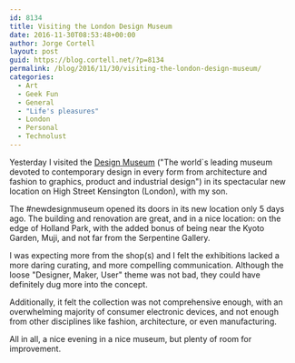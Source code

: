 ```yaml
---
id: 8134
title: Visiting the London Design Museum
date: 2016-11-30T08:53:48+00:00
author: Jorge Cortell
layout: post
guid: https://blog.cortell.net/?p=8134
permalink: /blog/2016/11/30/visiting-the-london-design-museum/
categories:
  - Art
  - Geek Fun
  - General
  - "Life's pleasures"
  - London
  - Personal
  - Technolust
---
```

Yesterday I visited the <a href="https://designmuseum.org/" target="_blank">Design Museum</a> ("The world`s leading museum devoted to contemporary design in every form from architecture and fashion to graphics, product and industrial design") in its spectacular new location on High Street Kensington (London), with my son.

The #newdesignmuseum opened its doors in its new location only 5 days ago. The building and renovation are great, and in a nice location: on the edge of Holland Park, with the added bonus of being near the Kyoto Garden, Muji, and not far from the Serpentine Gallery.

I was expecting more from the shop(s) and I felt the exhibitions lacked a more daring curating, and more compelling communication. Although the loose "Designer, Maker, User" theme was not bad, they could have definitely dug more into the concept.

Additionally, it felt the collection was not comprehensive enough, with an overwhelming majority of consumer electronic devices, and not enough from other disciplines like fashion, architecture, or even manufacturing.

All in all, a nice evening in a nice museum, but plenty of room for improvement.